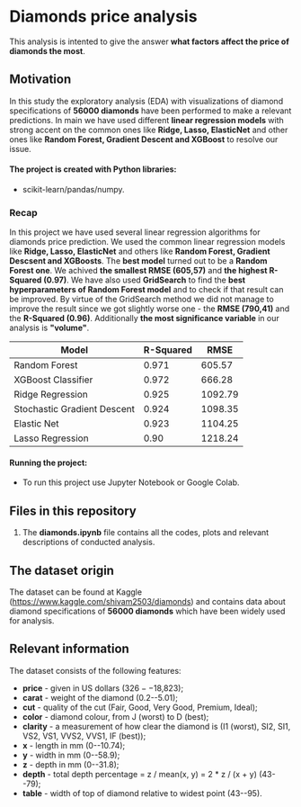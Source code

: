 # Diamonds price analysis

This analysis is intented to give the answer **what factors affect the price of diamonds the most**.

## Motivation

In this study the exploratory analysis (EDA) with visualizations of diamond specifications of **56000 diamonds** have been performed to make a relevant predictions.
In main we have used different **linear regression models** with strong accent on the common ones like **Ridge, Lasso, ElasticNet** and other ones like **Random Forest, Gradient Descent and XGBoost** to resolve our issue.


#### The project is created with Python libraries:

 -  scikit-learn/pandas/numpy.

### Recap

In this project we have used several linear regression algorithms for diamonds price prediction. We used the common linear regression models like **Ridge, Lasso, ElasticNet** and others like **Random Forest, Gradient Descsent and XGBoosts**. The **best model** turned out to be a **Random Forest one**. We achived **the smallest RMSE (605,57)** and **the highest R-Squared (0.97)**. We have also used **GridSearch** to find the **best hyperparameters of Random Forest model** and to check if that result can be improved. By virtue of the GridSearch method we did not manage to improve the result since we got slightly worse one - the **RMSE (790,41)** and the **R-Squared (0.96)**. Additionally **the most significance variable** in our analysis is **"volume"**.

Model | R-Squared | RMSE
------------ | ------------- | -------------
Random Forest | 0.971 | 605.57
XGBoost Classifier | 0.972 | 666.28
Ridge Regression | 0.925 | 1092.79
Stochastic Gradient Descent | 0.924 | 1098.35
Elastic Net | 0.923 | 1104.25
Lasso Regression | 0.90 | 1218.24




#### Running the project:

* To run this project use Jupyter Notebook or Google Colab.

## Files in this repository

1. The **diamonds.ipynb** file contains all the codes, plots and relevant descriptions of conducted analysis.

## The dataset origin

The dataset can be found at Kaggle (https://www.kaggle.com/shivam2503/diamonds) and contains data about diamond specifications of **56000 diamonds** which have been widely used for analysis.

## Relevant information

The dataset consists of the following features:

- **price** - given in US dollars ($326--$18,823);
- **carat** - weight of the diamond (0.2--5.01);
- **cut** - quality of the cut (Fair, Good, Very Good, Premium, Ideal);
- **color** - diamond colour, from J (worst) to D (best);
- **clarity** - a measurement of how clear the diamond is (I1 (worst), SI2, SI1, VS2, VS1, VVS2, VVS1, IF (best));
- **x** - length in mm (0--10.74);
- **y** - width in mm (0--58.9);
- **z** - depth in mm (0--31.8);
- **depth** - total depth percentage = z / mean(x, y) = 2 * z / (x + y) (43--79);
- **table** - width of top of diamond relative to widest point (43--95).


